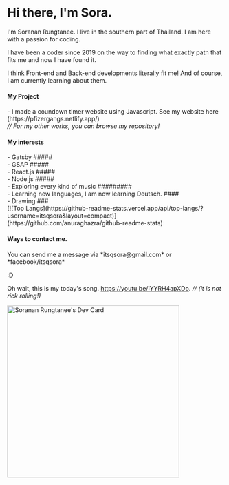 # Hi there, I'm Sora.

I'm Soranan Rungtanee. I live in the southern part of Thailand. I am here with a passion for coding.

I have been a coder since 2019 on the way to finding what exactly path that fits me and now I have found it.

I think Front-end and Back-end developments literally fit me! And of course, I am currently learning about them.

<h4>My Project</h4>
- I made a coundown timer website using Javascript. See my website here (https://pfizergangs.netlify.app/) <br>
<i> // For my other works, you can browse my repository!</i>

<h4>My interests</h4>
- Gatsby ##### <br>
- GSAP ##### <br>
- React.js #####  <br>
- Node.js ##### <br>
- Exploring every kind of music ######### <br>
- Learning new languages, I am now learning Deutsch.  #### <br>
- Drawing ### <br>
[![Top Langs](https://github-readme-stats.vercel.app/api/top-langs/?username=itsqsora&layout=compact)](https://github.com/anuraghazra/github-readme-stats)
<h4>Ways to contact me.</h4>
You can send me a message via *itsqsora@gmail.com* or *facebook/itsqsora*
  
:D

Oh wait, this is my today's song.
https://youtu.be/iYYRH4apXDo. <i> // (it is not rick rolling!) </i>

<a href="https://app.daily.dev/soranan"><img src="https://api.daily.dev/devcards/a6e266ff01b5431fa8889dc228256a26.png?r=2lx" width="400" alt="Soranan Rungtanee's Dev Card"/></a>
